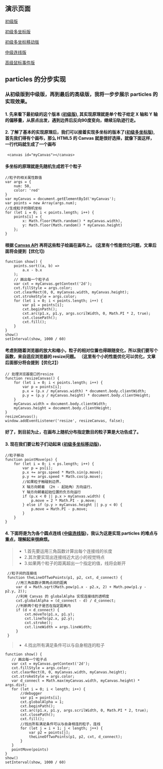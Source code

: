 ## 演示页面
[初级版](https://66-benny.github.io/particles/初级版.html)

[初级多坐标版](https://66-benny.github.io/particles/初级多坐标版.html)

[初级多坐标移动版](https://66-benny.github.io/particles/初级多坐标移动版.html)

[中级连线版](https://66-benny.github.io/particles/中级连线版.html)

[高级鼠标事件版](https://66-benny.github.io/particles/高级鼠标事件版.html)

## particles 的分步实现
### 从初级版到中级版，再到最后的高级版，我将一步步展示 particles 的实现效果。

#### **1. 先来看下最初级的这个版本 ([初级版](https://66-benny.github.io/particles/初级版.html))**, 其实现原理就是单个粒子给定 X 轴和 Y 轴的偏移量，从原点出发，遇到边界后反向90度变向，继续沿轨迹行走。

#### **2. 了解了基本的实现原理后，我们可以接着实现多坐标的版本了([初级多坐标版](https://66-benny.github.io/particles/初级多坐标版.html))**, 首先我们得有个画布，那么 HTML5 的 Canvas 就是很好选择，就像下面这样，一行代码就生成了一个画布
```
 <canvas id="myCanvas"></canvas>
```

#### 多坐标的原理就是先随机生成若干个粒子
```
//粒子的相关属性数值
var args = {
    num: 50,
    color: 'red'
}
var myCanvas = document.getElementById('myCanvas');
var points = new Array(args.num);
//生成粒子的随机坐标
for (let i = 0; i < points.length; i++) {
    points[i] = {
        x: Math.floor(Math.random() * myCanvas.width),
        y: Math.floor(Math.random() * myCanvas.height)
    };
}
```
#### 根据 [Canvas API](http://javascript.ruanyifeng.com/htmlapi/canvas.html) 再将这些粒子绘画在画布上。 (这里有个性能优化问题，文章后面将会提到【优化1】)
```
function show() {
    points.sort((a, b) =>
        a.x - b.x
    );
    // 画出每一个粒子点
    var cxt = myCanvas.getContext('2d');
    cxt.fillStyle = args.color;
    cxt.clearRect(0, 0, myCanvas.width, myCanvas.height);
    cxt.strokeStyle = args.color;
    for (let i = 0; i < points.length; i++) {
        var p1 = points[i];
        cxt.beginPath();
        cxt.arc(p1.x, p1.y, args.scrilWidth, 0, Math.PI * 2, true);
        cxt.closePath();
        cxt.fill();
    }
}
show()
setInterval(show, 1000 / 60)
```
#### 考虑到随着浏览器的放大和缩小，粒子的相对位置也得跟随变化，所以我们要写个函数，来自适应浏览器的 resize问题。 （这里有个小的性能优化可以优化，文章后面部分将会提到【优化2】）
```
// 处理浏览器窗口的resize
function resizeCanvas() {
    for (let i = 0; i < points.length; i++) {
        var p = points[i];
        p.x = (p.x / myCanvas.width) * document.body.clientWidth;
        p.y = (p.y / myCanvas.height) * document.body.clientHeight;
    }
    myCanvas.width = document.body.clientWidth;
    myCanvas.height = document.body.clientHeight;
}
resizeCanvas();
window.addEventListener('resize', resizeCanvas, false);
```
#### 好了，到目前为止，在画布上随机分布指定数目的粒子算是大功告成了。

#### **3. 现在我们要让粒子们动起来 ([初级多坐标移动版](https://66-benny.github.io/particles/初级多坐标移动版.html))**，
```
//粒子移动
function pointMove(ps) {
    for (let i = 0; i < ps.length; i++) {
        var p = ps[i];
        p.x += args.speed * Math.sin(p.move);
        p.y += args.speed * Math.cos(p.move);
        //如果粒子触碰到边界，
        X 轴方向朝着 （2π - 起始角）方向运行，
        Y 轴方向朝着起始位置的负方向运行
        if (p.x < 0 || p.x > myCanvas.width) {
            p.move = 2 * Math.PI - p.move;
        } else if (p.y > myCanvas.height || p.y < 0) {
            p.move = Math.PI - p.move;
        }
    }
}
```
#### **4. 下面将是为为各个圆点连线 ([中级连线版](https://66-benny.github.io/particles/中级连线版.html))**，我认为这是实现 particles 的难点与重点，理解起来很麻烦。
> - 1.首先要运用三角函数计算出每个连接线的长度
> - 2.其次要实现出连接线近大远小的视觉特点
> - 3.如果两个粒子的距离超出一个指定的值，线将会断开
```
 //粒子间的连接线
 function theLineOfTwoPoints(p1, p2, cxt, d_connect) {
     //用三角函数计算两点间的距离
     var d = Math.sqrt(Math.pow(p1.x - p2.x, 2) + Math.pow(p1.y - p2.y, 2));
     //利用 Canvas 的 globalAlpha 实现连接线的透明度
     cxt.globalAlpha = (d_connect - d) / d_connect;
     //判断两个粒子是否在指定距离内
     if (d < d_connect) {
         cxt.moveTo(p1.x, p1.y);
         cxt.lineTo(p2.x, p2.y);
         cxt.stroke();
         cxt.lineWidth = args.lineWidth;
     }
 }
 ```
 > - 4.找出所有满足条件可以与自身相连的粒子
 ```
 function show() {
    // 画出每一个粒子点
    var cxt = myCanvas.getContext('2d');
    cxt.fillStyle = args.color;
    cxt.clearRect(0, 0, myCanvas.width, myCanvas.height);
    cxt.strokeStyle = args.color;
    var d_connect = Math.max(myCanvas.width, myCanvas.height) * args.dist;
    for (let i = 0; i < length; i++) {
        //debugger
        var p1 = points[i];
        cxt.globalAlpha = 1;
        cxt.beginPath();
        cxt.arc(p1.x, p1.y, args.scrilWidth, 0, Math.PI * 2, true);
        cxt.closePath();
        cxt.fill();
        //找出所有满足条件可以与自身相连的粒子，连线
        for (let j = i + 1; j < length; j++) {
            var p2 = points[j];
            theLineOfTwoPoints(p1, p2, cxt, d_connect);
        }
    }
    pointMove(points)
}
show()
setInterval(show, 1000 / 60)
 ```